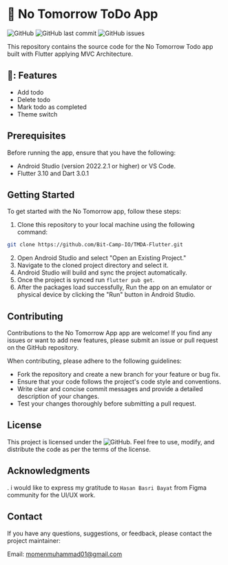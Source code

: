 # 📱 No Tomorrow ToDo App

![GitHub](https://img.shields.io/github/license/MomenMuhammad01/no_tomorrow)
![GitHub last commit](https://img.shields.io/github/last-commit/MomenMuhammad01/no_tomorrow)
![GitHub issues](https://img.shields.io/github/issues/MomenMuhammad01/no_tomorrow)

This repository contains the source code for the No Tomorrow Todo app built with Flutter applying MVC Architecture.

## 🚀: Features

- Add todo
- Delete todo
- Mark todo as completed
- Theme switch

## Prerequisites

Before running the app, ensure that you have the following:

- Android Studio (version 2022.2.1 or higher) or VS Code.
- Flutter 3.10 and Dart 3.0.1

## Getting Started

To get started with the No Tomorrow app, follow these steps:

1. Clone this repository to your local machine using the following command:

```bash
git clone https://github.com/Bit-Camp-IO/TMDA-Flutter.git
```

2. Open Android Studio and select "Open an Existing Project."
3. Navigate to the cloned project directory and select it.
4. Android Studio will build and sync the project automatically.
5. Once the project is synced run `flutter pub get`.
6. After the packages load successfully, Run the app on an emulator or physical device by clicking the "Run" button in Android Studio.



## Contributing

Contributions to the No Tomorrow App app are welcome! If you find any issues or want to add new features, please submit an issue or pull request on the GitHub repository.

When contributing, please adhere to the following guidelines:

- Fork the repository and create a new branch for your feature or bug fix.
- Ensure that your code follows the project's code style and conventions.
- Write clear and concise commit messages and provide a detailed description of your changes.
- Test your changes thoroughly before submitting a pull request.

## License

This project is licensed under the ![GitHub](https://img.shields.io/github/license/MomenMuhammad01/no_tomorrow). Feel free to use, modify, and distribute the code as per the terms of the license.

## Acknowledgments

. i would like to express my gratitude to  ```Hasan Basri Bayat``` from Figma community for the UI/UX work.

## Contact

If you have any questions, suggestions, or feedback, please contact the project maintainer:

Email: momenmuhammad01@gmail.com
